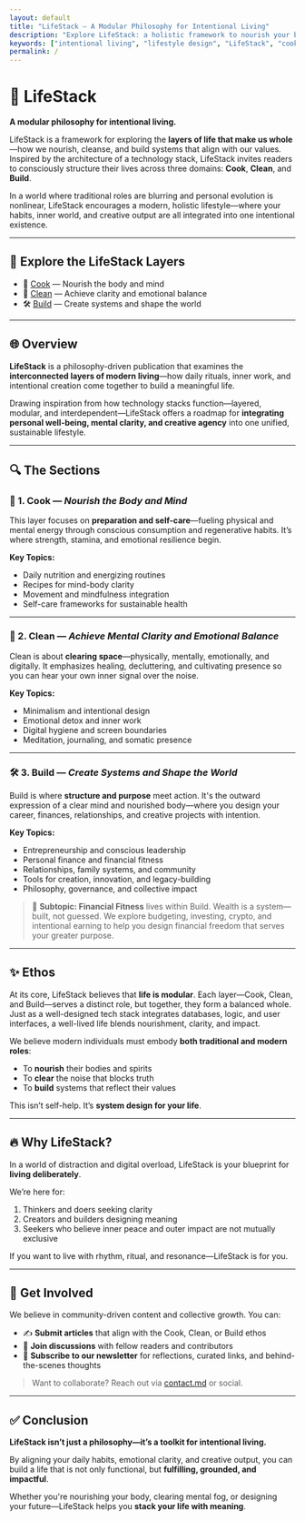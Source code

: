 ```yaml
---
layout: default
title: "LifeStack – A Modular Philosophy for Intentional Living"
description: "Explore LifeStack: a holistic framework to nourish your body, clear your mind, and build systems that align with your values. Cook. Clean. Build."
keywords: ["intentional living", "lifestyle design", "LifeStack", "cook clean build", "personal development", "financial fitness", "self-care", "emotional clarity", "digital minimalism", "modular living"]
permalink: /
---
```


<!-- SEO Meta Tags -->
<meta name="author" content="skelleng">
<meta property="og:title" content="LifeStack – A Modular Philosophy for Intentional Living" />
<meta property="og:description" content="LifeStack is a framework for designing a meaningful life by balancing self-care, mental clarity, and intentional creation. Explore the layers: Cook. Clean. Build." />
<meta property="og:type" content="website" />
<meta property="og:url" content="https://skelleng.github.io/lifeStack/" />
<meta property="og:image" content="https://skelleng.github.io/lifeStack/assets/images/cover.jpg" />

<!-- Optional Twitter Card -->
<meta name="twitter:card" content="summary_large_image" />
<meta name="twitter:title" content="LifeStack – A Modular Philosophy for Intentional Living" />
<meta name="twitter:description" content="Cook. Clean. Build. Discover the intentional lifestyle framework for the modern world." />
<meta name="twitter:image" content="https://skelleng.github.io/lifeStack/assets/images/cover.jpg" />

<!-- Structured Data (JSON-LD) -->
<script type="application/ld+json">
{
  "@context": "https://schema.org",
  "@type": "WebPage",
  "name": "LifeStack",
  "description": "A modular lifestyle framework for modern living. Learn how to Cook, Clean, and Build with intention.",
  "url": "https://skelleng.github.io/lifeStack",
  "author": {
    "@type": "Person",
    "name": "skelleng"
  }
}
</script>

<!-- giscuc -->
<script src="https://giscus.app/client.js"
        data-repo="skelleng/lifeStack"
        data-repo-id="R_kgDONFy9Ww"
        data-category="[ENTER CATEGORY NAME HERE]"
        data-category-id="[ENTER CATEGORY ID HERE]"
        data-mapping="pathname"
        data-strict="0"
        data-reactions-enabled="1"
        data-emit-metadata="0"
        data-input-position="bottom"
        data-theme="preferred_color_scheme"
        data-lang="en"
        crossorigin="anonymous"
        async>
</script>

<link rel="stylesheet" href="{{ '/assets/css/style.css' | relative_url }}">

# 🧜️ LifeStack

**A modular philosophy for intentional living.**

LifeStack is a framework for exploring the **layers of life that make us whole**—how we nourish, cleanse, and build systems that align with our values. Inspired by the architecture of a technology stack, LifeStack invites readers to consciously structure their lives across three domains: **Cook**, **Clean**, and **Build**.

In a world where traditional roles are blurring and personal evolution is nonlinear, LifeStack encourages a modern, holistic lifestyle—where your habits, inner world, and creative output are all integrated into one intentional existence.

---

## 🧬 Explore the LifeStack Layers

- 🍳 [Cook](./cook/) — Nourish the body and mind  
- 🧼 [Clean](./clean/) — Achieve clarity and emotional balance  
- 🛠 [Build](./build/) — Create systems and shape the world  

---

## 🌐 Overview

**LifeStack** is a philosophy-driven publication that examines the **interconnected layers of modern living**—how daily rituals, inner work, and intentional creation come together to build a meaningful life. 

Drawing inspiration from how technology stacks function—layered, modular, and interdependent—LifeStack offers a roadmap for **integrating personal well-being, mental clarity, and creative agency** into one unified, sustainable lifestyle.

---

## 🔍 The Sections

### 🍳 1. Cook — *Nourish the Body and Mind*

This layer focuses on **preparation and self-care**—fueling physical and mental energy through conscious consumption and regenerative habits. It’s where strength, stamina, and emotional resilience begin.

**Key Topics:**
- Daily nutrition and energizing routines  
- Recipes for mind-body clarity  
- Movement and mindfulness integration  
- Self-care frameworks for sustainable health  

---

### 🧼 2. Clean — *Achieve Mental Clarity and Emotional Balance*

Clean is about **clearing space**—physically, mentally, emotionally, and digitally. It emphasizes healing, decluttering, and cultivating presence so you can hear your own inner signal over the noise.

**Key Topics:**
- Minimalism and intentional design  
- Emotional detox and inner work  
- Digital hygiene and screen boundaries  
- Meditation, journaling, and somatic presence  

---

### 🛠 3. Build — *Create Systems and Shape the World*

Build is where **structure and purpose** meet action. It's the outward expression of a clear mind and nourished body—where you design your career, finances, relationships, and creative projects with intention.

**Key Topics:**
- Entrepreneurship and conscious leadership  
- Personal finance and financial fitness  
- Relationships, family systems, and community  
- Tools for creation, innovation, and legacy-building  
- Philosophy, governance, and collective impact  

> 🧠 **Subtopic: Financial Fitness** lives within Build. Wealth is a system—built, not guessed. We explore budgeting, investing, crypto, and intentional earning to help you design financial freedom that serves your greater purpose.

---

## ✨ Ethos

At its core, LifeStack believes that **life is modular**. Each layer—Cook, Clean, and Build—serves a distinct role, but together, they form a balanced whole. Just as a well-designed tech stack integrates databases, logic, and user interfaces, a well-lived life blends nourishment, clarity, and impact.

We believe modern individuals must embody **both traditional and modern roles**:
- To **nourish** their bodies and spirits  
- To **clear** the noise that blocks truth  
- To **build** systems that reflect their values  

This isn’t self-help. It’s **system design for your life**.

---

## 🔥 Why LifeStack?

In a world of distraction and digital overload, LifeStack is your blueprint for **living deliberately**.

We’re here for:
1. Thinkers and doers seeking clarity  
2. Creators and builders designing meaning  
3. Seekers who believe inner peace and outer impact are not mutually exclusive  

If you want to live with rhythm, ritual, and resonance—LifeStack is for you.

---

## 🤝 Get Involved

We believe in community-driven content and collective growth. You can:

- ✍️ **Submit articles** that align with the Cook, Clean, or Build ethos  
- 💬 **Join discussions** with fellow readers and contributors  
- 📨 **Subscribe to our newsletter** for reflections, curated links, and behind-the-scenes thoughts  

> Want to collaborate? Reach out via [contact.md](./contact.md) or social.

---

## ✅ Conclusion

**LifeStack isn’t just a philosophy—it’s a toolkit for intentional living.**

By aligning your daily habits, emotional clarity, and creative output, you can build a life that is not only functional, but **fulfilling, grounded, and impactful**.

Whether you're nourishing your body, clearing mental fog, or designing your future—LifeStack helps you **stack your life with meaning**.

<!-- Giscus Comment Integration -->
<div id="giscus_thread"></div>
<script src="https://giscus.app/client.js"
        data-repo="skelleng/lifeStack"
        data-repo-id="YOUR_REPO_ID"
        data-category="General"
        data-category-id="YOUR_CATEGORY_ID"
        data-mapping="pathname"
        data-strict="0"
        data-reactions-enabled="1"
        data-emit-metadata="0"
        data-input-position="bottom"
        data-theme="light"
        data-lang="en"
        crossorigin="anonymous"
        async>
</script>
